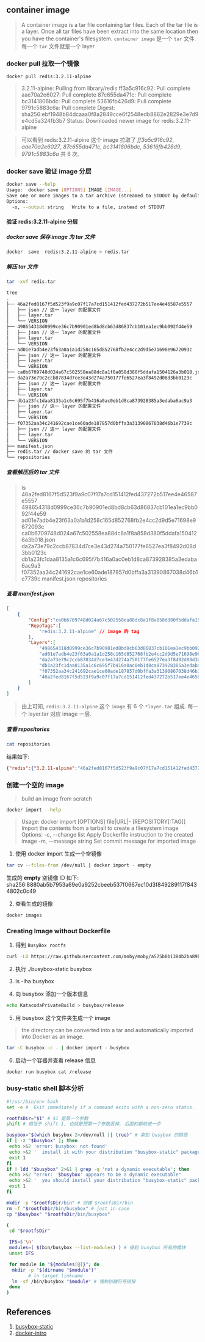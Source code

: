 
## container image

> A container image is a tar file containing tar files. Each of the tar file is a layer. Once all tar files have been extract into the same location then you have the container's filesystem.
`container image` 是一个 `tar` 文件. 每一个 `tar` 文件就是一个 layer

### docker pull 拉取一个镜像

```sh
docker pull redis:3.2.11-alpine
```

> 3.2.11-alpine: Pulling from library/redis
ff3a5c916c92: Pull complete
aae70a2e6027: Pull complete
87c655da471c: Pull complete
bc3141806bdc: Pull complete
53616fb426d9: Pull complete
9791c5883c6a: Pull complete
Digest: sha256:ebf1948b84dcaaa0f8a2849cce6f2548edb8862e2829e3e7d9e4cd5a324fb3b7
Status: Downloaded newer image for redis:3.2.11-alpine

> 可以看到 redis:3.2.11-alpine 这个 image 拉取了 *ff3a5c916c92*,
*aae70a2e6027*, *87c655da471c*, *bc3141806bdc*, *53616fb426d9*, *9791c5883c6a* 共 6 次.

### docker save 验证 image 分层

```sh
docker save --help
Usage:  docker save [OPTIONS] IMAGE [IMAGE...]
Save one or more images to a tar archive (streamed to STDOUT by default)
Options:
  -o, --output string   Write to a file, instead of STDOUT
```

#### 验证 redis:3.2.11-alpine 分层

##### docker save 保存 image 为 tar 文件

```sh
docker  save  redis:3.2.11-alpine > redis.tar
```

##### 解压 tar 文件

```sh
tar -xvf redis.tar
```

```sh
tree
.
├── 46a2fed8167f5d523f9a9c07f17a7cd151412fed437272b517ee4e46587e5557
│   ├── json // 这一 layer 的配置文件
│   ├── layer.tar
│   └── VERSION
├── 498654318d0999ce36c7b90901ed8bd8cb63d86837cb101ea1ec9bb092f44e59
│   ├── json // 这一 layer 的配置文件
│   ├── layer.tar
│   └── VERSION
├── ad01e7adb4e23f63a0a1a1d258c165d852768fb2e4cc2d9d5e71698e9672093c
│   ├── json // 这一 layer 的配置文件
│   ├── layer.tar
│   └── VERSION
├── ca0b6709748d024a67c502558ea88dc8a1f8a858d380f5ddafa1504126a3b018.json // 这个 `image` 的配置文件
├── da2a73e79c2ccb87834d7ce3e43d274a750177fe6527ea3f8492d08d3bb0123c
│   ├── json // 这一 layer 的配置文件
│   ├── layer.tar
│   └── VERSION
├── db1a23fc1daa8135a1c6c695f7b416a0ac0eb1d8ca873928385a3edaba6ac9a3
│   ├── json // 这一 layer 的配置文件
│   ├── layer.tar
│   └── VERSION
├── f07352aa34c241692cae1ce60ade187857d0bffa3a31390867038d46b1e7739c
│   ├── json // 这一 layer 的配置文件
│   ├── layer.tar
│   └── VERSION
├── manifest.json
├── redis.tar // docker save 的 tar 文件
└── repositories
```

##### 查看解压后的 tar 文件

> ls
> 46a2fed8167f5d523f9a9c07f17a7cd151412fed437272b517ee4e46587e5557
> 498654318d0999ce36c7b90901ed8bd8cb63d86837cb101ea1ec9bb092f44e59
> ad01e7adb4e23f63a0a1a1d258c165d852768fb2e4cc2d9d5e71698e9672093c
> ca0b6709748d024a67c502558ea88dc8a1f8a858d380f5ddafa1504126a3b018.json
> da2a73e79c2ccb87834d7ce3e43d274a750177fe6527ea3f8492d08d3bb0123c
> db1a23fc1daa8135a1c6c695f7b416a0ac0eb1d8ca873928385a3edaba6ac9a3
> f07352aa34c241692cae1ce60ade187857d0bffa3a31390867038d46b1e7739c
> manifest.json
> repositories

##### 查看 manifest.json

```json
[
    {
        "Config":"ca0b6709748d024a67c502558ea88dc8a1f8a858d380f5ddafa1504126a3b018.json", // 整个 image 的配置文件
        "RepoTags":[
            "redis:3.2.11-alpine" // image 的 tag
        ],
        "Layers":[
            "498654318d0999ce36c7b90901ed8bd8cb63d86837cb101ea1ec9bb092f44e59/layer.tar", // 1
            "ad01e7adb4e23f63a0a1a1d258c165d852768fb2e4cc2d9d5e71698e9672093c/layer.tar", // 2
            "da2a73e79c2ccb87834d7ce3e43d274a750177fe6527ea3f8492d08d3bb0123c/layer.tar", // 3
            "db1a23fc1daa8135a1c6c695f7b416a0ac0eb1d8ca873928385a3edaba6ac9a3/layer.tar", // 4
            "f07352aa34c241692cae1ce60ade187857d0bffa3a31390867038d46b1e7739c/layer.tar", // 5
            "46a2fed8167f5d523f9a9c07f17a7cd151412fed437272b517ee4e46587e5557/layer.tar"  // 6
        ]
    }
]
```

> 由上可知, `redis:3.2.11-alpine` 这个 `image` 有 6 个 `*layer.tar` 组成. 每一个 layer.tar 对应 image 一层.

##### 查看 repositories

```sh
cat repositories
```

结果如下:

```json
{"redis":{"3.2.11-alpine":"46a2fed8167f5d523f9a9c07f17a7cd151412fed437272b517ee4e46587e5557"}}
```

### 创建一个空的 image

> build an image from scratch

```sh
docker import --help
```

>Usage:  docker import [OPTIONS] file|URL|- [REPOSITORY[:TAG]]
Import the contents from a tarball to create a filesystem image
Options:
  -c, --change list      Apply Dockerfile instruction to the created image
  -m, --message string   Set commit message for imported image

1. 使用 docker import 生成一个空镜像

```sh
tar cv --files-from /dev/null | docker import - empty
```

生成的 **empty** 空镜像 ID 如下:
sha256:8880ab5b7953a69e0a9252cbeeb537f0667ec10d3f849289117f8434802c0c49

2. 查看生成的镜像

```sh
docker images
```

### Creating Image without Dockerfile

1. 得到 `BusyBox rootfs`

```sh
curl -LO https://raw.githubusercontent.com/moby/moby/a575b0b1384b2ba89b79cbd7e770fbeb616758b3/contrib/mkimage/busybox-static && chmod +x busybox-static
```

2. 执行 ./busybox-static busybox

3. ls -lha busybox

4. 向 busybox 添加一个版本信息

```sh
echo KatacodaPrivateBuild > busybox/release
```

5. 用 busybox 这个文件夹生成一个 image

>the directory can be converted into a tar and automatically imported into Docker as an image.

```sh
tar -C busybox -c . | docker import - busybox
```

6. 启动一个容器并查看 release 信息

```sh
docker run busybox cat /release
```

### busy-static shell 脚本分析

```sh
#!/usr/bin/env bash
set -e #  Exit immediately if a command exits with a non-zero status.

rootfsDir="$1" # $1 是第一个参数
shift # 相当于 shift 1, 也就是把第一个参数丢掉, 后面的都前进一步

busybox="$(which busybox 2>/dev/null || true)" # 拿到 busybox 的路径
if [ -z "$busybox" ]; then
 echo >&2 'error: busybox: not found'
 echo >&2 '  install it with your distribution "busybox-static" package'
 exit 1
fi
if ! ldd "$busybox" 2>&1 | grep -q 'not a dynamic executable'; then
 echo >&2 "error: '$busybox' appears to be a dynamic executable"
 echo >&2 '  you should install your distribution "busybox-static" package instead'
 exit 1
fi

mkdir -p "$rootfsDir/bin" # 创建 $rootfsDir/bin
rm -f "$rootfsDir/bin/busybox" # just in case
cp "$busybox" "$rootfsDir/bin/busybox"

(
 cd "$rootfsDir"

 IFS=$'\n'
 modules=( $(bin/busybox --list-modules) ) # 得到 busybox 所有的模块
 unset IFS

 for module in "${modules[@]}"; do
  mkdir -p "$(dirname "$module")"
        # ln target linkname
  ln -sf /bin/busybox "$module" # 强制创建符号链接
 done
)

```

## References

1. [busybox-static](https://raw.githubusercontent.com/moby/moby/a575b0b1384b2ba89b79cbd7e770fbeb616758b3/contrib/mkimage/busybox-static)
2. [docker-intro](http://jm.taobao.org/2016/05/12/introduction-to-docker/)
